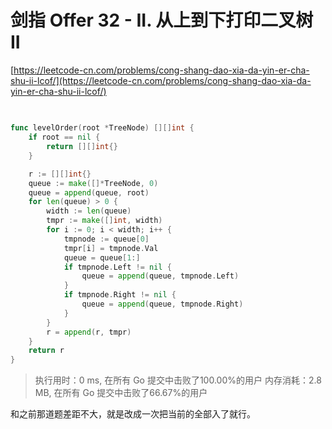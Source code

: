 # 剑指 Offer 32 - II. 从上到下打印二叉树 II
[https://leetcode-cn.com/problems/cong-shang-dao-xia-da-yin-er-cha-shu-ii-lcof/](https://leetcode-cn.com/problems/cong-shang-dao-xia-da-yin-er-cha-shu-ii-lcof/)

## 
```go

func levelOrder(root *TreeNode) [][]int {
	if root == nil {
		return [][]int{}
	}

	r := [][]int{}
	queue := make([]*TreeNode, 0)
	queue = append(queue, root)
	for len(queue) > 0 {
		width := len(queue)
		tmpr := make([]int, width)
		for i := 0; i < width; i++ {
			tmpnode := queue[0]
			tmpr[i] = tmpnode.Val
			queue = queue[1:]
			if tmpnode.Left != nil {
				queue = append(queue, tmpnode.Left)
			}
			if tmpnode.Right != nil {
				queue = append(queue, tmpnode.Right)
			}
		}
		r = append(r, tmpr)
	}
	return r
}
```
>执行用时：0 ms, 在所有 Go 提交中击败了100.00%的用户
内存消耗：2.8 MB, 在所有 Go 提交中击败了66.67%的用户

和之前那道题差距不大，就是改成一次把当前的全部入了就行。
